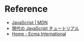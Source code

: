 # Reference

- [JavaScript | MDN](https://developer.mozilla.org/ja/docs/Web/JavaScript)
- [現代の JavaScript チュートリアル](https://ja.javascript.info/)
- [Home - Ecma International](https://ecma-international.org/)
